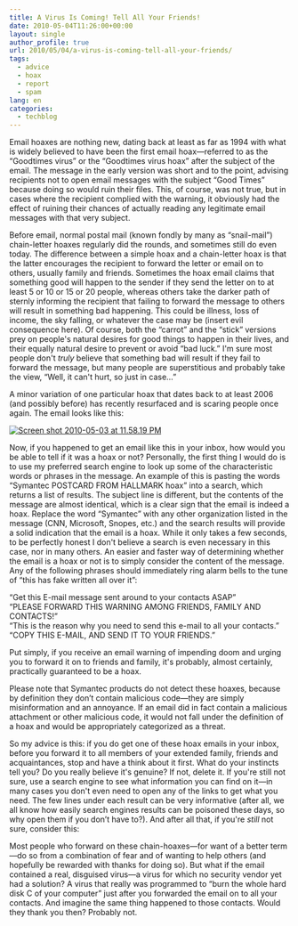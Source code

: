 ```yaml
---
title: A Virus Is Coming! Tell All Your Friends!
date: 2010-05-04T11:26:00+00:00
layout: single
author_profile: true
url: 2010/05/04/a-virus-is-coming-tell-all-your-friends/
tags:
  - advice
  - hoax
  - report
  - spam
lang: en
categories: 
  - techblog
---
```

Email hoaxes are nothing new, dating back at least as far as 1994 with what is widely believed to have been the first email hoax—referred to as the “Goodtimes virus” or the “Goodtimes virus hoax” after the subject of the email. The message in the early version was short and to the point, advising recipients not to open email messages with the subject “Good Times” because doing so would ruin their files. This, of course, was not true, but in cases where the recipient complied with the warning, it obviously had the effect of ruining their chances of actually reading any legitimate email messages with that very subject. 

Before email, normal postal mail (known fondly by many as “snail-mail”) chain-letter hoaxes regularly did the rounds, and sometimes still do even today. The difference between a simple hoax and a chain-letter hoax is that the latter encourages the recipient to forward the letter or email on to others, usually family and friends. Sometimes the hoax email claims that something good will happen to the sender if they send the letter on to at least 5 or 10 or 15 or 20 people, whereas others take the darker path of sternly informing the recipient that failing to forward the message to others will result in something bad happening. This could be illness, loss of income, the sky falling, or whatever the case may be (insert evil consequence here). Of course, both the “carrot” and the “stick” versions prey on people's natural desires for good things to happen in their lives, and their equally natural desire to prevent or avoid “bad luck.” I'm sure most people don't _truly_ believe that something bad will result if they fail to forward the message, but many people are superstitious and probably take the view, “Well, it can't hurt, so just in case…” 

A minor variation of one particular hoax that dates back to at least 2006 (and possibly before) has recently resurfaced and is scaring people once again. The email looks like this: 

[![Screen shot 2010-05-03 at 11.58.19 PM](http://lh4.ggpht.com/_vaUVXcmC3OI/S9_9ZAwMBbI/AAAAAAAACEg/-lEpIXSioGI/Screen%20shot%202010-05-03%20at%2011.58.19%20PM_thumb%5B3%5D.png?imgmax=800 "Screen shot 2010-05-03 at 11.58.19 PM")](http://lh6.ggpht.com/_vaUVXcmC3OI/S9_9VMI-LCI/AAAAAAAACEc/XybO3qcFjxU/s1600-h/Screen%20shot%202010-05-03%20at%2011.58.19%20PM%5B5%5D.png) 

Now, if you happened to get an email like this in your inbox, how would you be able to tell if it was a hoax or not? Personally, the first thing I would do is to use my preferred search engine to look up some of the characteristic words or phrases in the message. An example of this is pasting the words “Symantec POSTCARD FROM HALLMARK hoax” into a search, which returns a list of results. The subject line is different, but the contents of the message are almost identical, which is a clear sign that the email is indeed a hoax. Replace the word “Symantec” with any other organization listed in the message (CNN, Microsoft, Snopes, etc.) and the search results will provide a solid indication that the email is a hoax. While it only takes a few seconds, to be perfectly honest I don't believe a search is even necessary in this case, nor in many others. An easier and faster way of determining whether the email is a hoax or not is to simply consider the content of the message. Any of the following phrases should immediately ring alarm bells to the tune of “this has fake written all over it”: 

“Get this E-mail message sent around to your contacts ASAP”  
“PLEASE FORWARD THIS WARNING AMONG FRIENDS, FAMILY AND CONTACTS!”  
“This is the reason why you need to send this e-mail to all your contacts.”  
“COPY THIS E-MAIL, AND SEND IT TO YOUR FRIENDS.” 

Put simply, if you receive an email warning of impending doom and urging you to forward it on to friends and family, it's probably, almost certainly, practically guaranteed to be a hoax. 

Please note that Symantec products do not detect these hoaxes, because by definition they don’t contain malicious code—they are simply misinformation and an annoyance. If an email did in fact contain a malicious attachment or other malicious code, it would not fall under the definition of a hoax and would be appropriately categorized as a threat. 

So my advice is this: if you do get one of these hoax emails in your inbox, before you forward it to all members of your extended family, friends and acquaintances, stop and have a think about it first. What do your instincts tell you? Do you really believe it's genuine? If not, delete it. If you're still not sure, use a search engine to see what information you can find on it—in many cases you don't even need to open any of the links to get what you need. The few lines under each result can be very informative (after all, we all know how easily search engines results can be poisoned these days, so why open them if you don’t have to?). And after all that, if you're _still_ not sure, consider this: 

Most people who forward on these chain-hoaxes—for want of a better term—do so from a combination of fear and of wanting to help others (and hopefully be rewarded with thanks for doing so). But what if the email contained a real, disguised virus—a virus for which no security vendor yet had a solution? A virus that really was programmed to “burn the whole hard disk C of your computer” just after you forwarded the email on to all your contacts. And imagine the same thing happened to those contacts. Would they thank you then? Probably not.